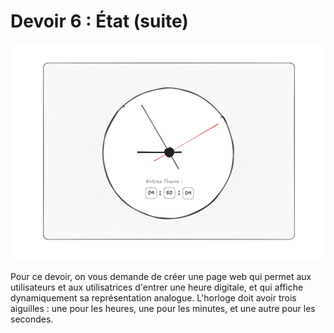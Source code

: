 # Devoir 6 : État (suite)

![clock](clock.png)

Pour ce devoir, on vous demande de créer une page web qui permet aux
utilisateurs et aux utilisatrices d'entrer une heure digitale, et qui
affiche dynamiquement sa représentation analogue. L'horloge doit avoir
trois aiguilles : une pour les heures, une pour les minutes, et une
autre pour les secondes.
